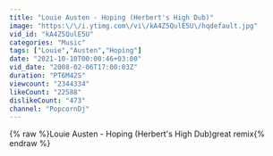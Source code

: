 ```yaml
---
title: "Louie Austen - Hoping (Herbert's High Dub)"
image: "https:\/\/i.ytimg.com\/vi\/kA4Z5QulE5U\/hqdefault.jpg"
vid_id: "kA4Z5QulE5U"
categories: "Music"
tags: ["Louie","Austen","Hoping"]
date: "2021-10-10T00:00:46+03:00"
vid_date: "2008-02-06T17:00:03Z"
duration: "PT6M42S"
viewcount: "2344334"
likeCount: "22588"
dislikeCount: "473"
channel: "PopcornDj"
---
```

{% raw %}Louie Austen - Hoping (Herbert's High Dub)great remix{% endraw %}
